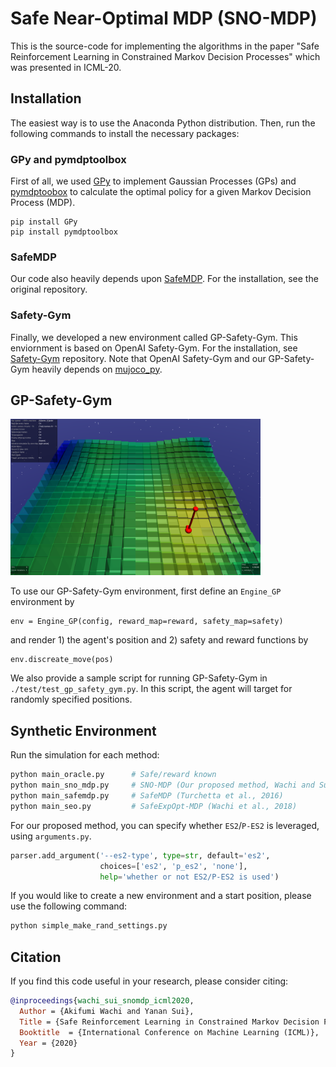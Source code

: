 # Safe Near-Optimal MDP (SNO-MDP)

This is the source-code for implementing the algorithms in the paper "Safe Reinforcement Learning in Constrained Markov Decision Processes" which was presented in ICML-20.

## Installation

The easiest way is to use the Anaconda Python distribution. Then, run the following commands to install the necessary packages:

### GPy and pymdptoolbox

First of all, we used <a href="https://github.com/SheffieldML/GPy" target="_blank">GPy</a> to implement Gaussian Processes (GPs) and <a href="https://github.com/sawcordwell/pymdptoolbox" target="_blank">pymdptoobox</a> to calculate the optimal policy for a given Markov Decision Process (MDP).

```
pip install GPy
pip install pymdptoolbox
```

### SafeMDP

Our code also heavily depends upon <a href="https://github.com/befelix/SafeMDP" target="_blank">SafeMDP</a>. For the installation, see the original repository.


### Safety-Gym

Finally, we developed a new environment called GP-Safety-Gym. This enviornment is based on OpenAI Safety-Gym. For the installation, see <a href="https://github.com/openai/safety-gym" target="_blank">Safety-Gym</a> repository. Note that OpenAI Safety-Gym and our GP-Safety-Gym heavily depends on  <a href="https://github.com/openai/mujoco-py" target="_blank">mujoco_py</a>.



## GP-Safety-Gym

<img src="./GPSG.png" width="400">

To use our GP-Safety-Gym environment, first define an `Engine_GP` environment by

```
env = Engine_GP(config, reward_map=reward, safety_map=safety)
```

and render 1) the agent's position and 2) safety and reward functions by

```
env.discreate_move(pos)
```

We also provide a sample script for running GP-Safety-Gym in `./test/test_gp_safety_gym.py`. 
In this script, the agent will target for randomly specified positions.



## Synthetic Environment

Run the simulation for each method:
```bash
python main_oracle.py      # Safe/reward known
python main_sno_mdp.py     # SNO-MDP (Our proposed method, Wachi and Sui, 2020)
python main_safemdp.py     # SafeMDP (Turchetta et al., 2016)
python main_seo.py         # SafeExpOpt-MDP (Wachi et al., 2018)
```

For our proposed method, you can specify whether `ES2`/`P-ES2` is leveraged, using `arguments.py`.

```python
parser.add_argument('--es2-type', type=str, default='es2', 
                    choices=['es2', 'p_es2', 'none'],
                    help='whether or not ES2/P-ES2 is used')
```

If you would like to create a new environment and a start position, please use the following command:

```python
python simple_make_rand_settings.py
```

## Citation

If you find this code useful in your research, please consider citing:
```bibtex
@inproceedings{wachi_sui_snomdp_icml2020,
  Author = {Akifumi Wachi and Yanan Sui},
  Title = {Safe Reinforcement Learning in Constrained Markov Decision Processes},
  Booktitle  = {International Conference on Machine Learning (ICML)},
  Year = {2020}
}
```

